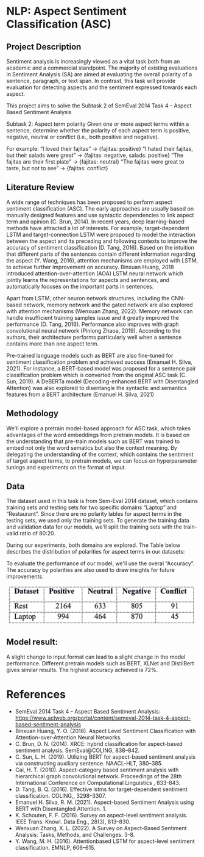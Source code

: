 # NLP: Aspect Sentiment Classification (ASC)

## Project Description

Sentiment analysis is increasingly viewed as a vital task both from an academic and a commercial standpoint. The majority of existing evaluations in Sentiment Analysis (SA) are aimed at evaluating the overall polarity of a sentence, paragraph, or text span. In contrast, this task will provide evaluation for detecting aspects and the sentiment expressed towards each aspect.

This project aims to solve the Subtask 2 of SemEval 2014 Task 4 - Aspect Based Sentiment Analysis

Subtask 2: Aspect term polarity
Given one or more aspect terms within a sentence, determine whether the polarity of each aspect term is positive, negative, neutral or conflict (i.e., both positive and negative).

For example:
“I loved their fajitas” → {fajitas: positive}
“I hated their fajitas, but their salads were great” → {fajitas: negative, salads: positive}
“The fajitas are their first plate” → {fajitas: neutral}
“The fajitas were great to taste, but not to see” → {fajitas: conflict}

## Literature Review

A wide range of techniques has been proposed to perform aspect sentiment classification (ASC). The early approaches are usually based on manually designed features and use syntactic dependencies to link aspect term and opinion (C. Brun, 2014). In recent years, deep learning-based methods have attracted a lot of interests. For example, target-dependent LSTM and target-connection LSTM were proposed to model the interaction between the aspect and its preceding and following contexts to improve the accuracy of sentiment classification (D. Tang, 2016). Based on the intuition that different parts of the sentences contain different information regarding the aspect (Y. Wang, 2016), attention mechanisms are employed with LSTM, to achieve further improvement on accuracy. Binxuan Huang, 2018 introduced attention-over-attention (AOA) LSTM neural network which jointly learns the representations for aspects and sentences, and automatically focuses on the important parts in sentences. 

Apart from LSTM, other neuron network structures, including the CNN-based network, memory network and the gated network are also explored with attention mechanisms (Wenxuan Zhang, 2022).  Memory network can handle insufficient training samples issue and it greatly improved the performance (D. Tang, 2016). Performance also improves with graph convolutional neural network (Pinlong Zhaoa, 2019). According to the authors, their architecture performs particularly well when a sentence contains more than one aspect term. 

Pre-trained language models such as BERT are also fine-tuned for sentiment classification problem and achieved success (Emanuel H. Silva, 2021). For instance, a BERT-based model was proposed for a sentence pair classification problem which is converted from the original ASC task (C. Sun, 2019). A DeBERTa model (Decoding-enhanced BERT with Disentangled Attention) was also explored to disentangle the syntactic and semantics features from a BERT architecture (Emanuel H. Silva, 2021)

## Methodology 

We'll explore a pretrain model-based approach for ASC task, which takes advantages of the word embeddings from pretrain models. It is based on the understanding that pre-train models such as BERT was trained to embed not only the word sematics but also the context meaning. By delegating the understanding of the context, which contains the sentiment of target aspect terms, to pretrain models, we can focus on hyperparameter tunings and experiments on the format of input. 

## Data
The dataset used in this task is from Sem-Eval 2014 dataset, which contains training sets and testing sets for two specific domains “Laptop” and “Restaurant”. Since there are no polarity lables for aspect terms in the testing sets, we used only the training sets. To generate the training data and validation data for our models, we'll split the training sets with the train-valid ratio of 80:20. 

During our experiments, both domains are explored. The Table below describes the distribution of polarities for aspect terms in our datasets:

To evaluate the performance of our model, we'll use the overal “Accuracy”. The accuracy by polarities are also used to draw insights for future improvements.

<img src="images/LabelDistribution.png" width = "500">

## Model result:
A slight change to input format can lead to a slight change in the model performance. Different pretrain models such as BERT, XLNet and DistilBert gives similar results. The highest accuracy achieved is 72%.

# References
- SemEval 2014 Task 4 - Aspect Based Sentiment Analysis: https://www.aclweb.org/portal/content/semeval-2014-task-4-aspect-based-sentiment-analysis
- Binxuan Huang, Y. O. (2018). Aspect Level Sentiment Classification with Attention-over-Attention Neural Networks.
- C. Brun, D. N. (2014). XRCE: hybrid classification for aspect-based sentiment analysis. SemEval@COLING, 838–842.
- C. Sun, L. H. (2019). Utilizing BERT for aspect-based sentiment analysis via constructing auxiliary sentence. NAACL-HLT, 380–385.
- Cai, H. T. (2010). Aspect-category based sentiment analysis with hierarchical graph convolutional network. Proceedings of the 28th International Conference on Computational Linguistics , 833-843.
- D. Tang, B. Q. (2016). Effective lstms for target-dependent sentiment classification. COLING,, 3298–3307.
- Emanuel H. Silva, R. M. (2021). Aspect-based Sentiment Analysis using BERT with Disentangled Attention. 1.
- K. Schouten, F. F. (2016). Survey on aspect-level sentiment analysis. IEEE Trans. Knowl. Data Eng., 28(3), 813–830.
- Wenxuan Zhang, X. L. (2022). A Survey on Aspect-Based Sentiment Analysis: Tasks, Methods, and Challenges. 3-8.
- Y. Wang, M. H. (2016). Attentionbased LSTM for aspect-level sentiment classification. EMNLP, 606–615.

